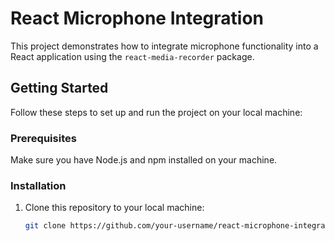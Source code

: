 # React Microphone Integration

This project demonstrates how to integrate microphone functionality into a React application using the `react-media-recorder` package.

## Getting Started

Follow these steps to set up and run the project on your local machine:

### Prerequisites

Make sure you have Node.js and npm installed on your machine.

### Installation

1. Clone this repository to your local machine:

   ```bash
   git clone https://github.com/your-username/react-microphone-integration.git

